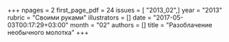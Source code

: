 +++
npages = 2
first_page_pdf = 24
issues = [ "2013_02",]
year = "2013"
rubric = "Своими руками"
illustrators = []
date = "2017-05-03T00:17:29+03:00"
month = "02"
authors = []
title = "Разоблачение необычного молотка"
+++
